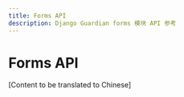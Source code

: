 ```yaml
---
title: Forms API
description: Django Guardian forms 模块 API 参考
---
```


# Forms API

[Content to be translated to Chinese]

<!-- This page content will be translated from the main English api/forms.md -->
